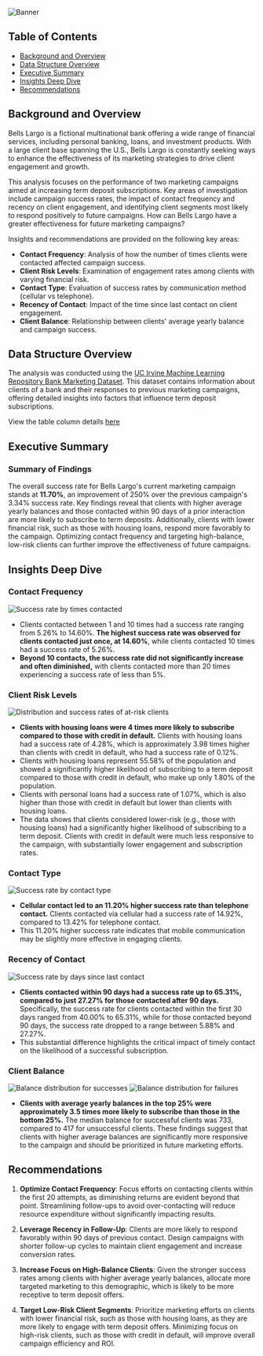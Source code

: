 ![Banner](assets/bl_banner.png)

## Table of Contents
- [Background and Overview](#background-and-overview)
- [Data Structure Overview](#data-structure-overview)
- [Executive Summary](#executive-summary)
- [Insights Deep Dive](#insights-deep-dive)
- [Recommendations](#recommendations)

## Background and Overview
Bells Largo is a fictional multinational bank offering a wide range of financial services, including personal banking, loans, and investment products. With a large client base spanning the U.S., Bells Largo is constantly seeking ways to enhance the effectiveness of its marketing strategies to drive client engagement and growth.

This analysis focuses on the performance of two marketing campaigns aimed at increasing term deposit subscriptions. Key areas of investigation include campaign success rates, the impact of contact frequency and recency on client engagement, and identifying client segments most likely to respond positively to future campaigns.
How can Bells Largo have a greater effectiveness for future marketing campaigns?

Insights and recommendations are provided on the following key areas:
- **Contact Frequency**: Analysis of how the number of times clients were contacted affected campaign success.
- **Client Risk Levels**: Examination of engagement rates among clients with varying financial risk.
- **Contact Type**: Evaluation of success rates by communication method (cellular vs telephone).
- **Recency of Contact**: Impact of the time since last contact on client engagement.
- **Client Balance**: Relationship between clients' average yearly balance and campaign success.

## Data Structure Overview
The analysis was conducted using the [UC Irvine Machine Learning Repository Bank Marketing Dataset](https://archive.ics.uci.edu/dataset/222/bank+marketing). This dataset contains information about clients of a bank and their responses to previous marketing campaigns, offering detailed insights into factors that influence term deposit subscriptions.

View the table column details [here](sql_load/2_create_table.sql)

## Executive Summary
### Summary of Findings
The overall success rate for Bells Largo's current marketing campaign stands at **11.70%**, an improvement of 250% over the previous campaign's 3.34% success rate. Key findings reveal that clients with higher average yearly balances and those contacted within 90 days of a prior interaction are more likely to subscribe to term deposits. Additionally, clients with lower financial risk, such as those with housing loans, respond more favorably to the campaign. Optimizing contact frequency and targeting high-balance, low-risk clients can further improve the effectiveness of future campaigns.

## Insights Deep Dive
### Contact Frequency
![Success rate by times contacted](assets/success_rates_contact_freq.png)
- Clients contacted between 1 and 10 times had a success rate ranging from 5.26% to 14.60%. **The highest success rate was observed for clients contacted just once, at 14.60%**, while clients contacted 10 times had a success rate of 5.26%. 
- **Beyond 10 contacts, the success rate did not significantly increase and often diminished,** with clients contacted more than 20 times experiencing a success rate of less than 5%.

### Client Risk Levels
![Distribution and success rates of at-risk clients](assets/risky_business.png)

- **Clients with housing loans were 4 times more likely to subscribe compared to those with credit in default.** Clients with housing loans had a success rate of 4.28%, which is approximately 3.98 times higher than clients with credit in default, who had a success rate of 0.12%. 
- Clients with housing loans represent 55.58% of the population and showed a significantly higher likelihood of subscribing to a term deposit compared to those with credit in default, who make up only 1.80% of the population.
- Clients with personal loans had a success rate of 1.07%, which is also higher than those with credit in default but lower than clients with housing loans.
- The data shows that clients considered lower-risk (e.g., those with housing loans) had a significantly higher likelihood of subscribing to a term deposit. Clients with credit in default were much less responsive to the campaign, with substantially lower engagement and subscription rates.

### Contact Type
![Success rate by contact type](assets/success_contact_type.png)

- **Cellular contact led to an 11.20% higher success rate than telephone contact.** Clients contacted via cellular had a success rate of 14.92%, compared to 13.42% for telephone contact. 
- This 11.20% higher success rate indicates that mobile communication may be slightly more effective in engaging clients.

### Recency of Contact
![Success rate by days since last contact](assets/success_days.png)

- **Clients contacted within 90 days had a success rate up to 65.31%, compared to just 27.27% for those contacted after 90 days.** Specifically, the success rate for clients contacted within the first 30 days ranged from 40.00% to 65.31%, while for those contacted beyond 90 days, the success rate dropped to a range between 5.88% and 27.27%. 
- This substantial difference highlights the critical impact of timely contact on the likelihood of a successful subscription.

### Client Balance
![Balance distribution for successes](assets/balance_success.png) 
![Balance distribution for failures](assets/balance_failure.png)

- **Clients with average yearly balances in the top 25% were approximately 3.5 times more likely to subscribe than those in the bottom 25%.** The median balance for successful clients was 733, compared to 417 for unsuccessful clients. These findings suggest that clients with higher average balances are significantly more responsive to the campaign and should be prioritized in future marketing efforts.

## Recommendations
1. **Optimize Contact Frequency**: Focus efforts on contacting clients within the first 20 attempts, as diminishing returns are evident beyond that point. Streamlining follow-ups to avoid over-contacting will reduce resource expenditure without significantly impacting results.

2. **Leverage Recency in Follow-Up**: Clients are more likely to respond favorably within 90 days of previous contact. Design campaigns with shorter follow-up cycles to maintain client engagement and increase conversion rates.

3. **Increase Focus on High-Balance Clients**: Given the stronger success rates among clients with higher average yearly balances, allocate more targeted marketing to this demographic, which is likely to be more receptive to term deposit offers.

4. **Target Low-Risk Client Segments**: Prioritize marketing efforts on clients with lower financial risk, such as those with housing loans, as they are more likely to engage with term deposit offers. Minimizing focus on high-risk clients, such as those with credit in default, will improve overall campaign efficiency and ROI.
